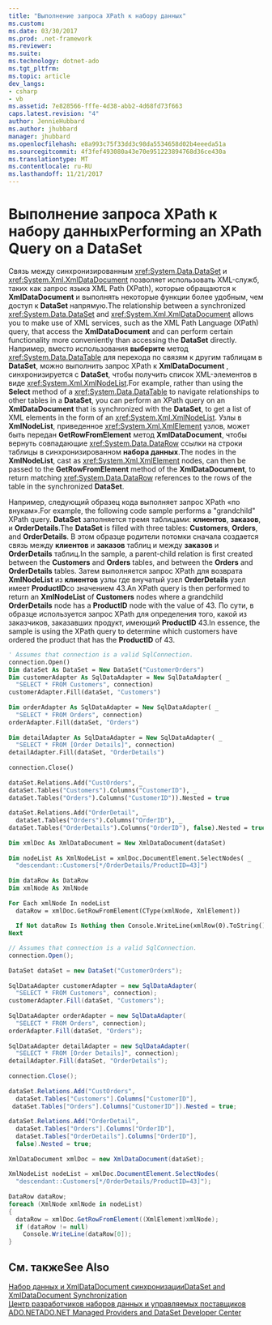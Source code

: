 ```yaml
---
title: "Выполнение запроса XPath к набору данных"
ms.custom: 
ms.date: 03/30/2017
ms.prod: .net-framework
ms.reviewer: 
ms.suite: 
ms.technology: dotnet-ado
ms.tgt_pltfrm: 
ms.topic: article
dev_langs:
- csharp
- vb
ms.assetid: 7e828566-fffe-4d38-abb2-4d68fd73f663
caps.latest.revision: "4"
author: JennieHubbard
ms.author: jhubbard
manager: jhubbard
ms.openlocfilehash: e8a993c75f33dd3c98da5534658d02b4eeeda51a
ms.sourcegitcommit: 4f3fef493080a43e70e951223894768d36ce430a
ms.translationtype: MT
ms.contentlocale: ru-RU
ms.lasthandoff: 11/21/2017
---
```

# <a name="performing-an-xpath-query-on-a-dataset"></a><span data-ttu-id="33fea-102">Выполнение запроса XPath к набору данных</span><span class="sxs-lookup"><span data-stu-id="33fea-102">Performing an XPath Query on a DataSet</span></span>
<span data-ttu-id="33fea-103">Связь между синхронизированным <xref:System.Data.DataSet> и <xref:System.Xml.XmlDataDocument> позволяет использовать XML-служб, таких как запрос языка XML Path (XPath), которые обращаются к **XmlDataDocument** и выполнять некоторые функции более удобным, чем доступ к **DataSet** напрямую.</span><span class="sxs-lookup"><span data-stu-id="33fea-103">The relationship between a synchronized <xref:System.Data.DataSet> and <xref:System.Xml.XmlDataDocument> allows you to make use of XML services, such as the XML Path Language (XPath) query, that access the **XmlDataDocument** and can perform certain functionality more conveniently than accessing the **DataSet** directly.</span></span> <span data-ttu-id="33fea-104">Например, вместо использования **выберите** метод <xref:System.Data.DataTable> для перехода по связям к другим таблицам в **DataSet**, можно выполнить запрос XPath к **XmlDataDocument**  , синхронизируется с **DataSet**, чтобы получить список XML-элементов в виде <xref:System.Xml.XmlNodeList>.</span><span class="sxs-lookup"><span data-stu-id="33fea-104">For example, rather than using the **Select** method of a <xref:System.Data.DataTable> to navigate relationships to other tables in a **DataSet**, you can perform an XPath query on an **XmlDataDocument** that is synchronized with the **DataSet**, to get a list of XML elements in the form of an <xref:System.Xml.XmlNodeList>.</span></span> <span data-ttu-id="33fea-105">Узлы в **XmlNodeList**, приведенное <xref:System.Xml.XmlElement> узлов, может быть передан **GetRowFromElement** метод **XmlDataDocument**, чтобы вернуть совпадающие <xref:System.Data.DataRow> ссылки на строки таблицы в синхронизированном **набора данных**.</span><span class="sxs-lookup"><span data-stu-id="33fea-105">The nodes in the **XmlNodeList**, cast as <xref:System.Xml.XmlElement> nodes, can then be passed to the **GetRowFromElement** method of the **XmlDataDocument**, to return matching <xref:System.Data.DataRow> references to the rows of the table in the synchronized **DataSet**.</span></span>  
  
 <span data-ttu-id="33fea-106">Например, следующий образец кода выполняет запрос XPath «по внукам».</span><span class="sxs-lookup"><span data-stu-id="33fea-106">For example, the following code sample performs a "grandchild" XPath query.</span></span> <span data-ttu-id="33fea-107">**DataSet** заполняется тремя таблицами: **клиентов**, **заказов**, и **OrderDetails**.</span><span class="sxs-lookup"><span data-stu-id="33fea-107">The **DataSet** is filled with three tables: **Customers**, **Orders**, and **OrderDetails**.</span></span> <span data-ttu-id="33fea-108">В этом образце родители потомки сначала создается связь между **клиентов** и **заказов** таблиц и между **заказов** и **OrderDetails** таблиц.</span><span class="sxs-lookup"><span data-stu-id="33fea-108">In the sample, a parent-child relation is first created between the **Customers** and **Orders** tables, and between the **Orders** and **OrderDetails** tables.</span></span> <span data-ttu-id="33fea-109">Затем выполняется запрос XPath для возврата **XmlNodeList** из **клиентов** узлы где внучатый узел **OrderDetails** узел имеет **ProductID**со значением 43.</span><span class="sxs-lookup"><span data-stu-id="33fea-109">An XPath query is then performed to return an **XmlNodeList** of **Customers** nodes where a grandchild **OrderDetails** node has a **ProductID** node with the value of 43.</span></span> <span data-ttu-id="33fea-110">По сути, в образце используется запрос XPath для определения того, какой из заказчиков, заказавших продукт, имеющий **ProductID** 43.</span><span class="sxs-lookup"><span data-stu-id="33fea-110">In essence, the sample is using the XPath query to determine which customers have ordered the product that has the **ProductID** of 43.</span></span>  
  
```vb  
' Assumes that connection is a valid SqlConnection.  
connection.Open()  
Dim dataSet As DataSet = New DataSet("CustomerOrders")  
Dim customerAdapter As SqlDataAdapter = New SqlDataAdapter( _  
  "SELECT * FROM Customers", connection)  
customerAdapter.Fill(dataSet, "Customers")  
  
Dim orderAdapter As SqlDataAdapter = New SqlDataAdapter( _  
  "SELECT * FROM Orders", connection)  
orderAdapter.Fill(dataSet, "Orders")  
  
Dim detailAdapter As SqlDataAdapter = New SqlDataAdapter( _  
  "SELECT * FROM [Order Details]", connection)  
detailAdapter.Fill(dataSet, "OrderDetails")  
  
connection.Close()  
  
dataSet.Relations.Add("CustOrders", _  
dataSet.Tables("Customers").Columns("CustomerID"), _  
dataSet.Tables("Orders").Columns("CustomerID")).Nested = true  
  
dataSet.Relations.Add("OrderDetail", _  
  dataSet.Tables("Orders").Columns("OrderID"), _  
dataSet.Tables("OrderDetails").Columns("OrderID"), false).Nested = true  
  
Dim xmlDoc As XmlDataDocument = New XmlDataDocument(dataSet)   
  
Dim nodeList As XmlNodeList = xmlDoc.DocumentElement.SelectNodes( _  
  "descendant::Customers[*/OrderDetails/ProductID=43]")  
  
Dim dataRow As DataRow  
Dim xmlNode As XmlNode  
  
For Each xmlNode In nodeList  
  dataRow = xmlDoc.GetRowFromElement(CType(xmlNode, XmlElement))  
  
  If Not dataRow Is Nothing then Console.WriteLine(xmlRow(0).ToString())  
Next  
```  
  
```csharp  
// Assumes that connection is a valid SqlConnection.  
connection.Open();  
  
DataSet dataSet = new DataSet("CustomerOrders");  
  
SqlDataAdapter customerAdapter = new SqlDataAdapter(  
  "SELECT * FROM Customers", connection);  
customerAdapter.Fill(dataSet, "Customers");  
  
SqlDataAdapter orderAdapter = new SqlDataAdapter(  
  "SELECT * FROM Orders", connection);  
orderAdapter.Fill(dataSet, "Orders");  
  
SqlDataAdapter detailAdapter = new SqlDataAdapter(  
  "SELECT * FROM [Order Details]", connection);  
detailAdapter.Fill(dataSet, "OrderDetails");  
  
connection.Close();  
  
dataSet.Relations.Add("CustOrders",  
  dataSet.Tables["Customers"].Columns["CustomerID"],  
 dataSet.Tables["Orders"].Columns["CustomerID"]).Nested = true;  
  
dataSet.Relations.Add("OrderDetail",  
  dataSet.Tables["Orders"].Columns["OrderID"],  
  dataSet.Tables["OrderDetails"].Columns["OrderID"],   
  false).Nested = true;  
  
XmlDataDocument xmlDoc = new XmlDataDocument(dataSet);   
  
XmlNodeList nodeList = xmlDoc.DocumentElement.SelectNodes(  
  "descendant::Customers[*/OrderDetails/ProductID=43]");  
  
DataRow dataRow;  
foreach (XmlNode xmlNode in nodeList)  
{  
  dataRow = xmlDoc.GetRowFromElement((XmlElement)xmlNode);  
  if (dataRow != null)  
    Console.WriteLine(dataRow[0]);  
}  
```  
  
## <a name="see-also"></a><span data-ttu-id="33fea-111">См. также</span><span class="sxs-lookup"><span data-stu-id="33fea-111">See Also</span></span>  
 [<span data-ttu-id="33fea-112">Набор данных и XmlDataDocument синхронизации</span><span class="sxs-lookup"><span data-stu-id="33fea-112">DataSet and XmlDataDocument Synchronization</span></span>](../../../../../docs/framework/data/adonet/dataset-datatable-dataview/dataset-and-xmldatadocument-synchronization.md)  
 [<span data-ttu-id="33fea-113">Центр разработчиков наборов данных и управляемых поставщиков ADO.NET</span><span class="sxs-lookup"><span data-stu-id="33fea-113">ADO.NET Managed Providers and DataSet Developer Center</span></span>](http://go.microsoft.com/fwlink/?LinkId=217917)
